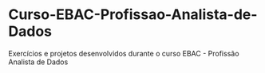 # Curso-EBAC-Profissao-Analista-de-Dados
Exercícios e projetos desenvolvidos durante o curso EBAC - Profissão Analista de Dados
